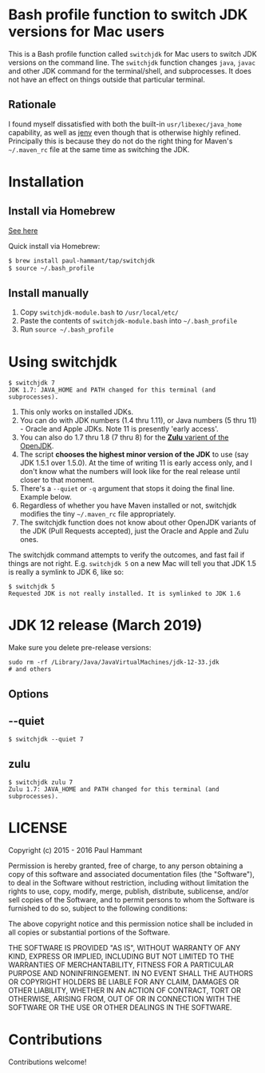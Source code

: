 # Bash profile function to switch JDK versions for Mac users

This is a Bash profile function called `switchjdk` for Mac users to switch JDK versions on the command line. The `switchjdk` function changes `java`, `javac` and other JDK command for the terminal/shell, and subprocesses. It does not have an effect on things outside that particular terminal.

## Rationale

I found myself dissatisfied with both the built-in `usr/libexec/java_home` capability, as well as [jenv](https://github.com/gcuisinier/jenv) even though that is otherwise highly refined. Principally this is because they do not do the right thing for Maven's `~/.maven_rc` file at the same time as switching the JDK.

# Installation

##  Install via Homebrew 

[See here](https://github.com/paul-hammant/homebrew-tap)

Quick install via Homebrew:

```bash
$ brew install paul-hammant/tap/switchjdk
$ source ~/.bash_profile
```

## Install manually

1. Copy `switchjdk-module.bash` to `/usr/local/etc/`
2. Paste the contents of `switchjdk-module.bash` into `~/.bash_profile`
3. Run `source ~/.bash_profile`

# Using switchjdk

```
$ switchjdk 7
JDK 1.7: JAVA_HOME and PATH changed for this terminal (and subprocesses).
```

1. This only works on installed JDKs.
2. You can do with JDK numbers (1.4 thru 1.11), or Java numbers (5 thru 11) - Oracle and Apple JDKs. Note 11 is presently 'early access'.
3. You can also do 1.7 thru 1.8 (7 thru 8) for the [**Zulu** varient of the OpenJDK](http://www.azul.com/downloads/zulu/).
4. The script **chooses the highest minor version of the JDK** to use (say JDK 1.5.1 over 1.5.0). At the time of writing 11 is early access only, and I don't know what the numbers will look like for the real release until closer to that moment.
5. There's a `--quiet` or `-q` argument that stops it doing the final line. Example below.
6. Regardless of whether you have Maven installed or not, switchjdk modifies the tiny `~/.maven_rc` file appropriately.
8. The switchjdk function does not know about other OpenJDK variants of the JDK (Pull Requests accepted), just the Oracle and Apple and Zulu ones.

The switchjdk command attempts to verify the outcomes, and fast fail if things are not right.  E.g. `switchjdk 5` on a new Mac will tell you that JDK 1.5 is really a symlink to JDK 6, like so:

```
$ switchjdk 5
Requested JDK is not really installed. It is symlinked to JDK 1.6
```

# JDK 12 release (March 2019)

Make sure you delete pre-release versions:

```
sudo rm -rf /Library/Java/JavaVirtualMachines/jdk-12-33.jdk
# and others
```

## Options

## --quiet

```
$ switchjdk --quiet 7
```

## zulu

```
$ switchjdk zulu 7
Zulu 1.7: JAVA_HOME and PATH changed for this terminal (and subprocesses).
```

# LICENSE

Copyright (c) 2015 - 2016 Paul Hammant

Permission is hereby granted, free of charge, to any person obtaining a copy of this software and associated documentation files (the "Software"), to deal in the Software without restriction, including without limitation the rights to use, copy, modify, merge, publish, distribute, sublicense, and/or sell copies of the Software, and to permit persons to whom the Software is furnished to do so, subject to the following conditions:

The above copyright notice and this permission notice shall be included in all copies or substantial portions of the Software.

THE SOFTWARE IS PROVIDED "AS IS", WITHOUT WARRANTY OF ANY KIND, EXPRESS OR IMPLIED, INCLUDING BUT NOT LIMITED TO THE WARRANTIES OF MERCHANTABILITY, FITNESS FOR A PARTICULAR PURPOSE AND NONINFRINGEMENT. IN NO EVENT SHALL THE AUTHORS OR COPYRIGHT HOLDERS BE LIABLE FOR ANY CLAIM, DAMAGES OR OTHER LIABILITY, WHETHER IN AN ACTION OF CONTRACT, TORT OR OTHERWISE, ARISING FROM, OUT OF OR IN CONNECTION WITH THE SOFTWARE OR THE USE OR OTHER DEALINGS IN THE SOFTWARE.

# Contributions

Contributions welcome!
